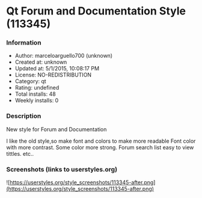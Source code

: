 # Qt Forum and Documentation Style (113345)

### Information
- Author: marceloarguello700 (unknown)
- Created at: unknown
- Updated at: 5/1/2015, 10:08:17 PM
- License: NO-REDISTRIBUTION
- Category: qt
- Rating: undefined
- Total installs: 48
- Weekly installs: 0


### Description
New style for Forum and Documentation

I like the old style,so make font and colors to make more readable
Font color with more contrast.
Some color more strong.
Forum search list easy to view tittles.
etc..


### Screenshots (links to userstyles.org)
![https://userstyles.org/style_screenshots/113345-after.png](https://userstyles.org/style_screenshots/113345-after.png)


